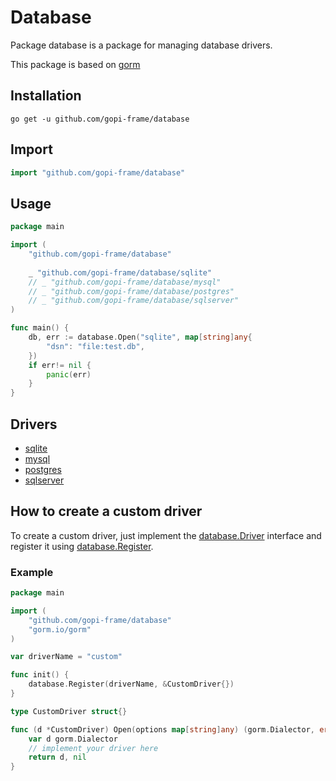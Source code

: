 # Database
Package database is a package for managing database drivers.

This package is based on [gorm](https://github.com/go-gorm/gorm)

## Installation
```shell
go get -u github.com/gopi-frame/database
```

## Import
```go
import "github.com/gopi-frame/database"
```

## Usage

```go
package main

import (
    "github.com/gopi-frame/database"
    
    _ "github.com/gopi-frame/database/sqlite"
    // _ "github.com/gopi-frame/database/mysql"
    // _ "github.com/gopi-frame/database/postgres"
    // _ "github.com/gopi-frame/database/sqlserver"
)

func main() {
    db, err := database.Open("sqlite", map[string]any{
        "dsn": "file:test.db",
    })
    if err!= nil {
        panic(err)
    }
}
```

## Drivers

- [sqlite](sqlite/README.md)
- [mysql](mysql/README.md)
- [postgres](postgres/README.md)
- [sqlserver](sqlserver/README.md)

## How to create a custom driver

To create a custom driver, just implement
the [database.Driver](https://pkg.go.dev/github.com/gopi-frame/contract/database#Driver) interface
and register it using [database.Register](https://pkg.go.dev/github.com/gopi-frame/database#Register).

### Example

```go
package main

import (
    "github.com/gopi-frame/database"
    "gorm.io/gorm"
)

var driverName = "custom"

func init() {
    database.Register(driverName, &CustomDriver{})
}

type CustomDriver struct{}

func (d *CustomDriver) Open(options map[string]any) (gorm.Dialector, error) {
    var d gorm.Dialector
    // implement your driver here
    return d, nil
}
```